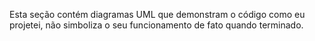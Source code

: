 Esta seção contém diagramas UML que demonstram o código como eu projetei, não simboliza o seu funcionamento de fato quando terminado.